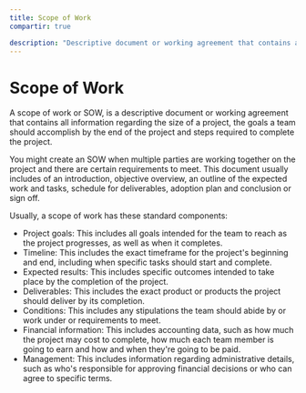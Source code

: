 ```yaml
---
title: Scope of Work
compartir: true

description: "Descriptive document or working agreement that contains all information regarding the size of a project, the goals a team should accomplish by the end of the project and steps required to complete the project."
---
```


# Scope of Work

A scope of work or SOW, is a descriptive document or working agreement that contains all information regarding the size of a project, the goals a team should accomplish by the end of the project and steps required to complete the project.

You might create an SOW when multiple parties are working together on the project and there are certain requirements to meet. This document usually includes of an introduction, objective overview, an outline of the expected work and tasks, schedule for deliverables, adoption plan and conclusion or sign off.

Usually, a scope of work has these standard components:

- Project goals: This includes all goals intended for the team to reach as the project progresses, as well as when it completes.
- Timeline: This includes the exact timeframe for the project's beginning and end, including when specific tasks should start and complete.
- Expected results: This includes specific outcomes intended to take place by the completion of the project.
- Deliverables: This includes the exact product or products the project should deliver by its completion.
- Conditions: This includes any stipulations the team should abide by or work under or requirements to meet.
- Financial information: This includes accounting data, such as how much the project may cost to complete, how much each team member is going to earn and how and when they're going to be paid.
- Management: This includes information regarding administrative details, such as who's responsible for approving financial decisions or who can agree to specific terms.
